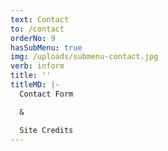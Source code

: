 ```yaml
---
text: Contact
to: /contact
orderNo: 9
hasSubMenu: true
img: /uploads/submenu-contact.jpg
verb: inform
title: ''
titleMD: |-
  Contact Form  

  &  

  Site Credits
---
```



